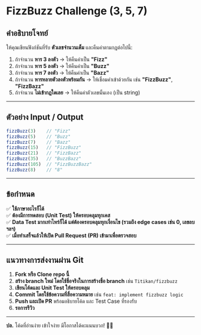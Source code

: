 # FizzBuzz Challenge (3, 5, 7)

## **คำอธิบายโจทย์**

ให้คุณเขียนฟังก์ชันที่รับ **ตัวเลขจำนวนเต็ม** และคืนค่าตามกฎต่อไปนี้:

1. ถ้าจำนวน **หาร 3 ลงตัว** → ให้คืนค่าเป็น **"Fizz"**
2. ถ้าจำนวน **หาร 5 ลงตัว** → ให้คืนค่าเป็น **"Buzz"**
3. ถ้าจำนวน **หาร 7 ลงตัว** → ให้คืนค่าเป็น **"Bazz"**
4. ถ้าจำนวน **หารหลายตัวลงตัวพร้อมกัน** → ให้เชื่อมคำเข้าด้วยกัน เช่น **"FizzBuzz"**, **"FizzBazz"**
5. ถ้าจำนวน **ไม่เข้ากฎใดเลย** → ให้คืนค่าตัวเลขนั้นเอง (เป็น string)

---

## **ตัวอย่าง Input / Output**

```js
fizzBuzz(3)    // "Fizz"
fizzBuzz(5)    // "Buzz"
fizzBuzz(7)    // "Bazz"
fizzBuzz(15)   // "FizzBuzz"
fizzBuzz(21)   // "FizzBazz"
fizzBuzz(35)   // "BuzzBazz"
fizzBuzz(105)  // "FizzBuzzBazz"
fizzBuzz(8)    // "8"
```

---

## **ข้อกำหนด**
✅ **ใช้ภาษาอะไรก็ได้**  
✅ **ต้องมีการทดสอบ (Unit Test) ให้ครอบคลุมทุกเคส**  
✅ **Data Test มากเท่าไหร่ก็ได้ แต่ต้องครอบคลุมทุกเงื่อนไข (รวมถึง edge cases เช่น 0, เลขลบ ฯลฯ)**  
✅ **เมื่อทำเสร็จแล้วให้เปิด Pull Request (PR) เข้ามาเพื่อตรวจสอบ**  

---

## **แนวทางการส่งงานผ่าน Git**

1. **Fork หรือ Clone repo นี้**
2. **สร้าง branch ใหม่ โดยใช้ชื่อจริงในการสร้างชื่อ branch** เช่น `Titikan/fizzbuzz`
3. **เขียนโค้ดและ Unit Test ให้ครอบคลุม**
4. **Commit โดยใช้ข้อความที่สื่อความหมาย** เช่น `feat: implement fizzbuzz logic`
5. **Push และเปิด PR** พร้อมอธิบายโค้ด และ Test Case ที่รองรับ  
6. **รอการรีวิว** 

---

**ปล.** โค้ดที่อ่านง่าย เข้าใจง่าย มีโอกาสได้คะแนนบวก! 🚀🔥

